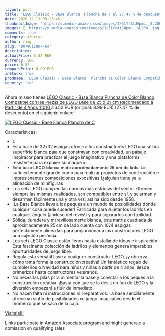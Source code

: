 ```yaml
---
layout: post
title: 'LEGO Classic - Base Blanca  Plancha de C al 27.47 % de descuento'
date: 2020-12-11 09:28:46
thumbnailImage: 'https://m.media-amazon.com/images/I/51YrAtJ0pmL._SL200_.jpg'
images: [ 'https://m.media-amazon.com/images/I/51YrAtJ0pmL._SL200_.jpg' ]
comments: true
category: ofertas
author: ring
slug: 'B07WC12QW7-es'
description:
actualPrice: 6.52 EUR
currency: EUR
price: 6.52
comparePrice: 8.99 EUR
inStock: true
prodname: 'LEGO Classic - Base Blanca  Plancha de Color Blanco Compatible con las Piezas de LEGO  Base de 25 x 25 cm  Recomendado a Partir de 4 Años  11010 '
country: 'es'
---
```


Ahora mismo tienes [LEGO Classic - Base Blanca  Plancha de Color Blanco Compatible con las Piezas de LEGO  Base de 25 x 25 cm  Recomendado a Partir de 4 Años  11010 ](https://www.amazon.es/dp/B07WC12QW7/?tag=tolees-21) a 6.52 EUR (original: 8.99 EUR) (27.47 %  de descuento) en el siguiente enlace!

[![LEGO Classic - Base Blanca  Plancha de C](https://m.media-amazon.com/images/I/51YrAtJ0pmL._SL200_.jpg)](https://www.amazon.es/dp/B07WC12QW7/?tag=tolees-21)

Características:

- ).
- Esta base de 32x32 espigas ofrece a los constructores LEGO una sólida superficie blanca para que construyan con creatividad, un paisaje inspirador para practicar el juego imaginativo y una plataforma resistente para exponer su maqueta.
- Esta base LEGO blanca mide aproximadamente 25 cm de lado. Lo suficientemente grande como para realizar proyectos de construcción e impresionantes composiciones expositivas (¿alguien tiene ya la alineación de minifiguras
- Los sets LEGO cumplen las normas más estrictas del sector. Ofrecen siempre las mismas cualidades, son compatibles entre sí, y se arman y desarman fácilmente una y otra vez; así ha sido desde 1958.
- ¡La Base Blanca lleva a los peques a un mundo de posibilidades donde cualquier cosa puede suceder! Fabricada para sujetar los ladrillos en cualquier ángulo (¡incluso del revés!) y para separarlos con facilidad.
- Sólida, duradera y maravillosamente blanca, esta matriz cuadrada de aproximadamente 25 cm de lado cuenta con 1024 espigas perfectamente alineadas para proporcionar a los constructores LEGO una sujeción perfecta.
- Los sets LEGO Classic están llenos hasta estallar de ideas e inspiración. Esta fascinante colección de ladrillos y elementos genera imparables oportunidades de juego libre.
- Regala esta versátil base a cualquier constructor LEGO, ¡y observa cómo toma forma la construcción creativa! Un fantástico regalo de cumpleaños o Navidad para niños y niñas a partir de 4 años, desde primerizos hasta constructores veteranos.
- No necesitas pilas para alimentar la base y conectar a los peques a la construcción creativa. ¡Basta con que se la des a un fan de LEGO y la diversión empezará a fluir de inmediato!
- No hacen falta ni instrucciones ni preparativos. La base sencillamente ofrece un sinfín de posibilidades de juego imaginativo desde el momento que se saca de la caja.

[Visítala!!!](https://www.amazon.es/dp/B07WC12QW7/?tag=tolees-21)

Links participate in Amazon Associate program and might generate a comission on qualifying sales
